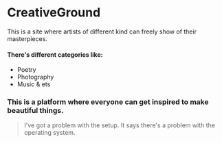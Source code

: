 # CreativeGround
This is a site where artists of different kind can freely show of their masterpieces. 
#### There's different categories like:
* Poetry
* Photography 
* Music & ets 

### This is a platform where everyone can get inspired to make beautiful things. 

> I've got a problem with the setup. It says there's a problem with the operating system.
